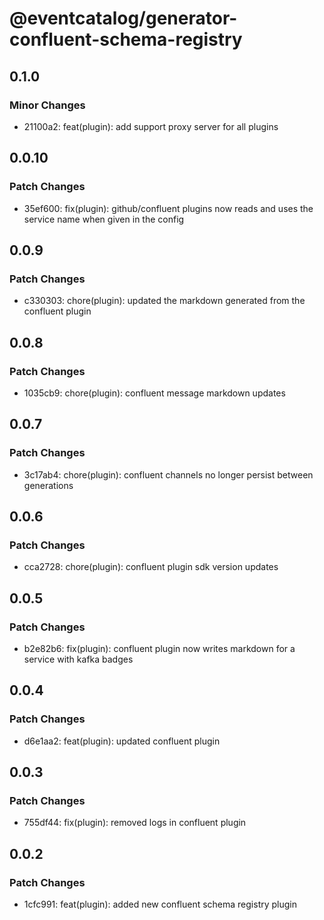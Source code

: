 # @eventcatalog/generator-confluent-schema-registry

## 0.1.0

### Minor Changes

- 21100a2: feat(plugin): add support proxy server for all plugins

## 0.0.10

### Patch Changes

- 35ef600: fix(plugin): github/confluent plugins now reads and uses the service name when given in the config

## 0.0.9

### Patch Changes

- c330303: chore(plugin): updated the markdown generated from the confluent plugin

## 0.0.8

### Patch Changes

- 1035cb9: chore(plugin): confluent message markdown updates

## 0.0.7

### Patch Changes

- 3c17ab4: chore(plugin): confluent channels no longer persist between generations

## 0.0.6

### Patch Changes

- cca2728: chore(plugin): confluent plugin sdk version updates

## 0.0.5

### Patch Changes

- b2e82b6: fix(plugin): confluent plugin now writes markdown for a service with kafka badges

## 0.0.4

### Patch Changes

- d6e1aa2: feat(plugin): updated confluent plugin

## 0.0.3

### Patch Changes

- 755df44: fix(plugin): removed logs in confluent plugin

## 0.0.2

### Patch Changes

- 1cfc991: feat(plugin): added new confluent schema registry plugin
